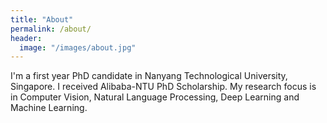 ```yaml
---
title: "About"
permalink: /about/
header:
  image: "/images/about.jpg"
---
```


I'm a first year PhD candidate in Nanyang Technological University, Singapore. I received Alibaba-NTU PhD Scholarship. My research focus is in Computer Vision, Natural Language Processing, Deep Learning and Machine Learning.
